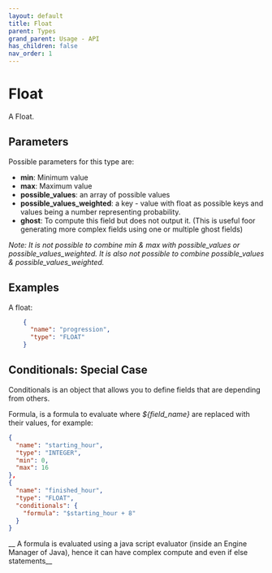 ```yaml
---
layout: default
title: Float
parent: Types
grand_parent: Usage - API
has_children: false
nav_order: 1
---
```


# Float

A Float. 

## Parameters

Possible parameters for this type are:

- **min**: Minimum value
- **max**: Maximum value
- **possible_values**: an array of possible values
- **possible_values_weighted**: a key - value with float as possible keys and values being a number representing probability.
- **ghost**: To compute this field but does not output it. (This is useful foor generating more complex fields using one or multiple ghost fields)

*Note: It is not possible to combine min & max with possible_values or possible_values_weighted. It is also not possible to combine possible_values & possible_values_weighted.*

## Examples

A float:

```json
    {
      "name": "progression",
      "type": "FLOAT"
    }
```

## Conditionals: Special Case

Conditionals is an object that allows you to define fields that are depending from others.

Formula, is a formula to evaluate where _${field_name}_ are replaced with their values, for example:

```json
{
  "name": "starting_hour",
  "type": "INTEGER",
  "min": 0,
  "max": 16
},
{
  "name": "finished_hour",
  "type": "FLOAT",
  "conditionals": {
    "formula": "$starting_hour + 8"
  }
}
```

__ A formula is evaluated using a java script evaluator (inside an Engine Manager of Java), hence it can have complex compute and even if else statements__